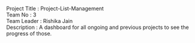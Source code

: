 Project Title   : Project-List-Management<br>
Team No         : 3<br>
Team Leader     : Rishika Jain<br>
Description     : A dashboard for all ongoing and previous projects to see the progress of those.

